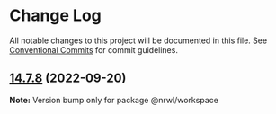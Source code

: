 # Change Log

All notable changes to this project will be documented in this file.
See [Conventional Commits](https://conventionalcommits.org) for commit guidelines.

## [14.7.8](https://github.com/nrwl/nx/compare/14.7.7...14.7.8) (2022-09-20)

**Note:** Version bump only for package @nrwl/workspace
